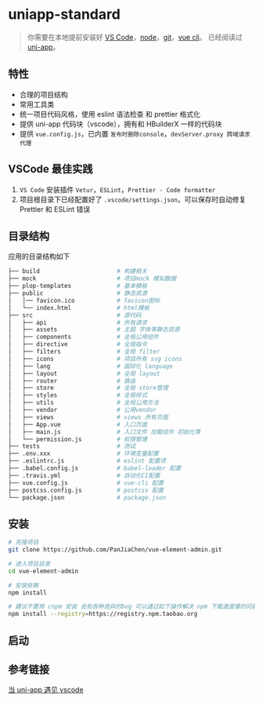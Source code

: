 # uniapp-standard

> 你需要在本地提前安装好 [VS Code](https://code.visualstudio.com/)，[node](http://nodejs.org/)，[git](https://git-scm.com/)，[vue cli](https://cli.vuejs.org/)。
已经阅读过 [uni-app](https://uniapp.dcloud.io/quickstart-cli)。

## 特性
- 合理的项目结构
- 常用工具类
- 统一项目代码风格，使用 eslint 语法检查 和 prettier 格式化
- 提供 uni-app 代码块（vscode），拥有和 HBuilderX 一样的代码块
- 提供 `vue.config.js`，已内置 `发布时删除console`，`devServer.proxy 跨域请求代理`

## VSCode 最佳实践

1. `VS Code` 安装插件 `Vetur`，`ESLint`，`Prettier - Code formatter`
2. 项目根目录下已经配置好了 `.vscode/settings.json`，可以保存时自动修复 Prettier 和 ESLint 错误
## 目录结构

应用的目录结构如下

```bash
├── build                      # 构建相关
├── mock                       # 项目mock 模拟数据
├── plop-templates             # 基本模板
├── public                     # 静态资源
│   │── favicon.ico            # favicon图标
│   └── index.html             # html模板
├── src                        # 源代码
│   ├── api                    # 所有请求
│   ├── assets                 # 主题 字体等静态资源
│   ├── components             # 全局公用组件
│   ├── directive              # 全局指令
│   ├── filters                # 全局 filter
│   ├── icons                  # 项目所有 svg icons
│   ├── lang                   # 国际化 language
│   ├── layout                 # 全局 layout
│   ├── router                 # 路由
│   ├── store                  # 全局 store管理
│   ├── styles                 # 全局样式
│   ├── utils                  # 全局公用方法
│   ├── vendor                 # 公用vendor
│   ├── views                  # views 所有页面
│   ├── App.vue                # 入口页面
│   ├── main.js                # 入口文件 加载组件 初始化等
│   └── permission.js          # 权限管理
├── tests                      # 测试
├── .env.xxx                   # 环境变量配置
├── .eslintrc.js               # eslint 配置项
├── .babel.config.js           # babel-loader 配置
├── .travis.yml                # 自动化CI配置
├── vue.config.js              # vue-cli 配置
├── postcss.config.js          # postcss 配置
└── package.json               # package.json
```

## 安装

```bash
# 克隆项目
git clone https://github.com/PanJiaChen/vue-element-admin.git

# 进入项目目录
cd vue-element-admin

# 安装依赖
npm install

# 建议不要用 cnpm 安装 会有各种诡异的bug 可以通过如下操作解决 npm 下载速度慢的问题
npm install --registry=https://registry.npm.taobao.org

```

## 启动


## 参考链接
[当 uni-app 遇见 vscode](https://ask.dcloud.net.cn/article/36286)
